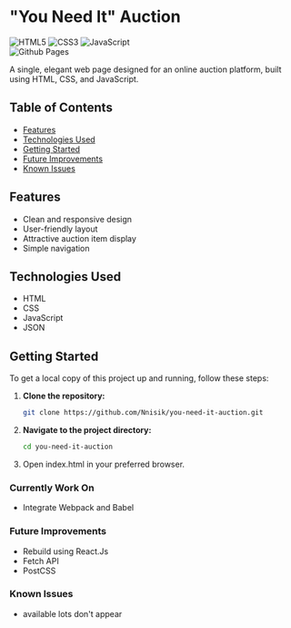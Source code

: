 # "You Need It" Auction

![HTML5](https://img.shields.io/badge/html5-%23E34F26.svg?style=for-the-badge&logo=html5&logoColor=white)
![CSS3](https://img.shields.io/badge/css3-%231572B6.svg?style=for-the-badge&logo=css3&logoColor=white)
![JavaScript](https://img.shields.io/badge/javascript-%23323330.svg?style=for-the-badge&logo=javascript&logoColor=%23F7DF1E)</br>
![Github Pages](https://img.shields.io/badge/github%20pages-121013?style=for-the-badge&logo=github&logoColor=white)

A single, elegant web page designed for an online auction platform, built using HTML, CSS, and JavaScript.

## Table of Contents
- [Features](#features)
- [Technologies Used](#technologies-used)
- [Getting Started](#getting-started)
- [Future Improvements](#future-improvements)
- [Known Issues](#known-issues)

## Features
- Clean and responsive design
- User-friendly layout
- Attractive auction item display
- Simple navigation

## Technologies Used
- HTML
- CSS
- JavaScript
- JSON

## Getting Started

To get a local copy of this project up and running, follow these steps:

1. **Clone the repository:**
   ```bash
   git clone https://github.com/Nnisik/you-need-it-auction.git
2. **Navigate to the project directory:**
   ```bash
   cd you-need-it-auction
3. Open index.html in your preferred browser.

### Currently Work On
* Integrate Webpack and Babel

### Future Improvements
* Rebuild using React.Js
* Fetch API
* PostCSS

### Known Issues
* available lots don't appear
